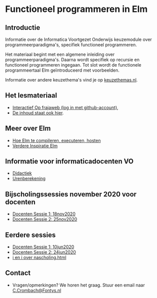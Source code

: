 # Functioneel programmeren in Elm

## Introductie

Informatie over de Informatica Voortgezet Onderwijs keuzemodule over programmeerparadigma's, specifiek functioneel programmeren.

Het materiaal begint met een algemene inleiding over programmeerparadigma's. Daarna wordt specifiek op recursie en functioneel programmeren ingegaan. Tot slot wordt de functionele programmeertaal Elm geïntroduceerd met voorbeelden.

Informatie over andere keuzethema's vind je op
[keuzethemas.nl](https://keuzethemas.nl/).

## Het lesmateriaal

+ [Interactief Op frajaweb (log in met github-account)](https://jupyterhub.frajaweb.com/hub/login),
+ [De inhoud staat ook hier](notebooks/Welcome).


## Meer over Elm

+ [Hoe Elm te compileren, executeren, hosten](host/)
+ [Verdere Inspiratie Elm](allsorts)



## Informatie voor informaticadocenten VO

+ [Didactiek](docentinfo/didactiek)
+ [Urenberekening](docentinfo/uren)


## Bijscholingssessies november 2020 voor docenten

+ [Docenten Sessie 1: 18nov2020](scholing/202011.sessie1)
+ [Docenten Sessie 2: 25nov2020](scholing/202011.sessie2)

## Eerdere sessies

+ [Docenten Sessie 1: 10jun2020](scholing/202006.sessie1)
+ [Docenten Sessie 2: 24jun2020](scholing/202006.sessie2)
+ [i en i over nascholing.html](https://ieni.github.io/inf2019/nascholing.html)

## Contact

+ Vragen/opmerkingen? We horen het graag. Stuur een email naar C.Crombach@Fontys.nl
